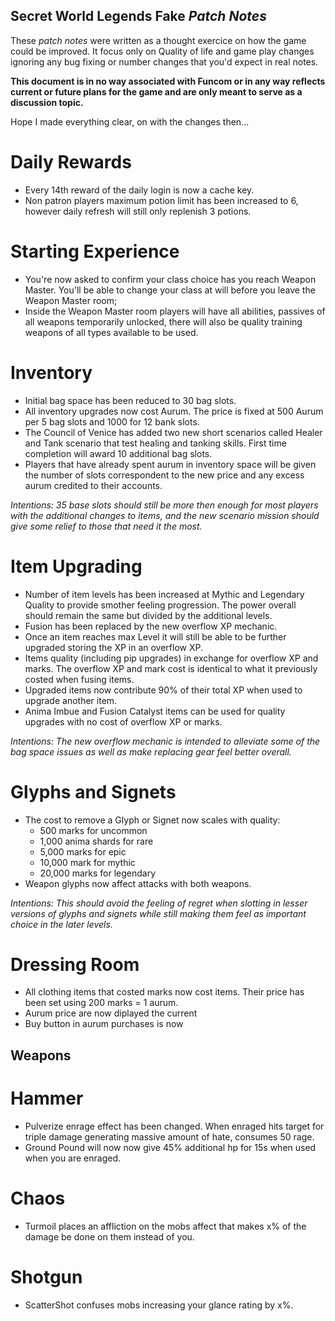 Secret World Legends **Fake** _Patch Notes_
-------------------------------------------

These _patch notes_ were written as a thought exercice on how the game could be improved. It focus only on Quality of life and game play changes ignoring any bug fixing or number changes that you'd expect in real notes.

**This document is in no way associated with Funcom or in any way reflects current or future plans for the game and are only meant to serve as a discussion topic.**

Hope I made everything clear, on with the changes then...


Daily Rewards
=============
* Every 14th reward of the daily login is now a cache key.
* Non patron players maximum potion limit has been increased to 6, however daily refresh will still only replenish 3 potions.


Starting Experience
===================
* You're now asked to confirm your class choice has you reach Weapon Master. You'll be able to change your class at will before you leave the Weapon Master room;
* Inside the Weapon Master room players will have all abilities, passives of all weapons temporarily unlocked, there will also be quality training weapons of all types available to be used.

Inventory
=========
* Initial bag space has been reduced to 30 bag slots.
* All inventory upgrades now cost Aurum. The price is fixed at 500 Aurum per 5 bag slots and 1000 for 12 bank slots.
* The Council of Venice has added two new short scenarios called Healer and Tank scenario that test healing and tanking skills. First time completion will award 10 additional bag slots.
* Players that have already spent aurum in inventory space will be given the number of slots correspondent to the new price and any excess aurum credited to their accounts.


_Intentions: 35 base slots should still be more then enough for most players with the additional changes to items, and the new scenario mission should give some relief to those that need it the most._

Item Upgrading
==============
* Number of item levels has been increased at Mythic and Legendary Quality to provide smother feeling progression. The power overall should remain the same but divided by the additional levels.
* Fusion has been replaced by the new overflow XP mechanic.
* Once an item reaches max Level it will still be able to be further upgraded storing the XP in an overflow XP.
* Items quality (including pip upgrades) in exchange for overflow XP and marks. The overflow XP and mark cost is identical to what it previously costed when fusing items.
* Upgraded items now contribute 90% of their total XP when used to upgrade another item.
* Anima Imbue and Fusion Catalyst items can be used for quality upgrades with no cost of overflow XP or marks. 

_Intentions: The new overflow mechanic is intended to alleviate some of the bag space issues as well as make replacing gear feel better overall._


Glyphs and Signets
==================
* The cost to remove a Glyph or Signet now scales with quality:
    *    500 marks for uncommon
    *  1,000 anima shards for rare
    *  5,000 marks for epic
    * 10,000 mark for mythic
    * 20,000 marks for legendary
* Weapon glyphs now affect attacks with both weapons.

_Intentions: This should avoid the feeling of regret when slotting in lesser versions of glyphs and signets while still making them feel as important choice in the later levels._

Dressing Room
=============
* All clothing items that costed marks now cost items. Their price has been set using 200 marks = 1 aurum.
* Aurum price are now diplayed the current 
* Buy button in aurum purchases is now 


Weapons
-------

Hammer
======
* Pulverize enrage effect has been changed. When enraged hits target for triple damage generating massive amount of hate, consumes 50 rage.
* Ground Pound will now now give 45% additional hp for 15s when used when you are enraged.

Chaos
=====
* Turmoil places an affliction on the mobs affect that makes x% of the damage be done on them instead of you.

Shotgun
=======
* ScatterShot confuses mobs increasing your glance rating by x%.
